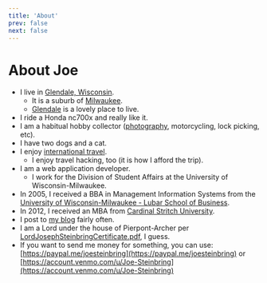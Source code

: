 ```yaml
---
title: 'About'
prev: false
next: false
---
```


# About Joe

* I live in [Glendale, Wisconsin](http://www.glendale-wi.org/).
	* It is a suburb of [Milwaukee](https://city.milwaukee.gov/).
	* [Glendale](https://en.wikipedia.org/wiki/Glendale,_Wisconsin) is a lovely place to live.
* I ride a Honda nc700x and really like it.
* I am a habitual hobby collector ([photography](https://pixelfed.social/steinbring), motorcycling, lock picking, etc).
* I have two dogs and a cat.
* I enjoy [international travel](/travel).
	* I enjoy travel hacking, too (it is how I afford the trip).
* I am a web application developer.
	* I work for the Division of Student Affairs at the University of Wisconsin-Milwaukee.
* In 2005, I received a BBA in Management Information Systems from the [University of Wisconsin-Milwaukee - Lubar School of Business](https://uwm.edu/business/).
* In 2012, I received an MBA from [Cardinal Stritch University](https://stritch.edu/).
* I post to [my blog](https://jws.news/) fairly often.
* I am a Lord under the house of Pierpont-Archer per [LordJosephSteinbringCertificate.pdf](/pdf/LordJosephSteinbringCertificate.pdf), I guess.
* If you want to send me money for something, you can use: [https://paypal.me/joesteinbring](https://paypal.me/joesteinbring) or [https://account.venmo.com/u/Joe-Steinbring](https://account.venmo.com/u/Joe-Steinbring)
